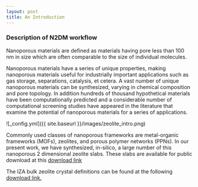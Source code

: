 ```yaml
---
layout: post
title: An Introduction
---
```


### Description of N2DM workflow

Nanoporous materials are defined as materials having pore
less than 100 nm in size which are often comparable to the size of individual molecules.

Nanoporous materials have a series of unique properties, making nanoporous materials useful for industrially important applications such as gas storage, separations, catalysis, et cetera. A vast number of unique nanoporous materials can be synthesized, varying in chemical composition and pore topology. In addition hundreds of thousand hypothetical materials have been computationally predicted and a considerable number of computational screening studies have appeared in the literature that examine the potential of nanoporous materials for a series of applications.

![_config.yml]({{ site.baseurl }}/images/zeolite_intro.png)

Commonly used classes of nanoporous frameworks are metal-organic frameworks (MOFs), zeolites, and porous polymer networks (PPNs). In our present work, we have synthesized, in-silico, a large number of
this nanoporous 2 dimensional zeolite slabs. These slabs are available for public download at this [download link](https://www.dropbox.com/s/p8y13941lvcnux4/slabs.tar?dl=1)

The IZA bulk zeolite crystal definitions can be found at the following 
[download link.](https://www.dropbox.com/s/p8y13941lvcnux4/slabs.tar?dl=1)
